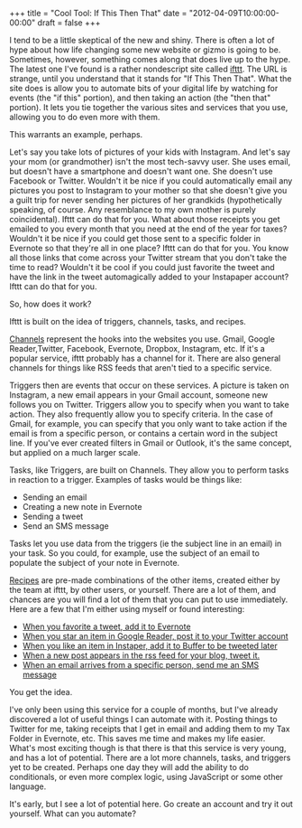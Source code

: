 +++
title = "Cool Tool: If This Then That"
date = "2012-04-09T10:00:00-00:00"
draft = false
+++

I tend to be a little skeptical of the new and shiny. There is often a
lot of hype about how life changing some new website or gizmo is going
to be. Sometimes, however, something comes along that does live up to
the hype. The latest one I've found is a rather nondescript site called
[ifttt](http://ifttt.com/). The URL is strange, until you understand
that it stands for "If This Then That". What the site does is allow you
to automate bits of your digital life by watching for events (the "if
this" portion), and then taking an action (the "then that" portion). It
lets you tie together the various sites and services that you use,
allowing you to do even more with them.

This warrants an example, perhaps.

Let's say you take lots of pictures of your kids with Instagram. And
let's say your mom (or grandmother) isn't the most tech-savvy user. She
uses email, but doesn't have a smartphone and doesn't want one. She
doesn't use Facebook or Twitter. Wouldn't it be nice if you could
automatically email any pictures you post to Instagram to your mother so
that she doesn't give you a guilt trip for never sending her pictures of
her grandkids (hypothetically speaking, of course. Any resemblance to my
own mother is purely coincidental). Ifttt can do that for you. What
about those receipts you get emailed to you every month that you need at
the end of the year for taxes? Wouldn't it be nice if you could get
those sent to a specific folder in Evernote so that they're all in one
place? Ifttt can do that for you. You know all those links that come
across your Twitter stream that you don't take the time to read?
Wouldn't it be cool if you could just favorite the tweet and have the
link in the tweet automagically added to your Instapaper account? Ifttt
can do that for you.

So, how does it work?

Ifttt is built on the idea of triggers, channels, tasks, and recipes.

[Channels](http://ifttt.com/channels) represent the hooks into the
websites you use. Gmail, Google Reader,Twitter, Facebook, Evernote,
Dropbox, Instagram, etc. If it's a popular service, ifttt probably has a
channel for it. There are also general channels for things like RSS
feeds that aren't tied to a specific service.

Triggers then are events that occur on these services. A picture is
taken on Instagram, a new email appears in your Gmail account, someone
new follows you on Twitter. Triggers allow you to specify when you want
to take action. They also frequently allow you to specify criteria. In
the case of Gmail, for example, you can specify that you only want to
take action if the email is from a specific person, or contains a
certain word in the subject line. If you've ever created filters in
Gmail or Outlook, it's the same concept, but applied on a much larger
scale.

Tasks, like Triggers, are built on Channels. They allow you to perform
tasks in reaction to a trigger. Examples of tasks would be things like:

-   Sending an email
-   Creating a new note in Evernote
-   Sending a tweet
-   Send an SMS message

Tasks let you use data from the triggers (ie the subject line in an
email) in your task. So you could, for example, use the subject of an
email to populate the subject of your note in Evernote.

[Recipes](http://ifttt.com/recipes) are pre-made combinations of the
other items, created either by the team at ifttt, by other users, or
yourself. There are a lot of them, and chances are you will find a lot
of them that you can put to use immediately. Here are a few that I'm
either using myself or found interesting:

-   [When you favorite a tweet, add it to Evernote](http://ifttt.com/recipes/9172)
-   [When you star an item in Google Reader, post it to your Twitter account](http://ifttt.com/recipes/5098)
-   [When you like an item in Instaper, add it to Buffer to be tweeted later](http://ifttt.com/recipes/20260)
-   [When a new post appears in the rss feed for your blog, tweet it.](http://ifttt.com/recipes/19770)
-   [When an email arrives from a specific person, send me an SMS message](http://ifttt.com/recipes/1110)

You get the idea.

I've only been using this service for a couple of months, but I've
already discovered a lot of useful things I can automate with it.
Posting things to Twitter for me, taking receipts that I get in email
and adding them to my Tax Folder in Evernote, etc. This saves me time
and makes my life easier. What's most exciting though is that there is
that this service is very young, and has a lot of potential. There are a
lot more channels, tasks, and triggers yet to be created. Perhaps one
day they will add the ability to do conditionals, or even more complex
logic, using JavaScript or some other language.

It's early, but I see a lot of potential here. Go create an account and
try it out yourself. What can you automate?

